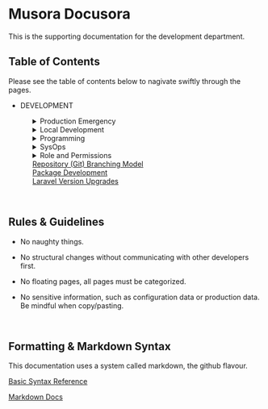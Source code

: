 Musora Docusora
=

This is the supporting documentation for the development department.



Table of Contents
-
Please see the table of contents below to nagivate swiftly through the pages.

-   DEVELOPMENT
    <p>
        <ul>
            <details><summary>Production Emergency</summary>
            <ul>
                <li><a href="docs/development/production-emergency/website-offline.md">
                    Website Offline
                </a></li>
                <li><a href="docs/development/production-emergency/infusionsoft-api-down.md">
                    Infusionsoft API Down
                </a></li>
            </ul></details>
        </ul>
        <ul><details><summary>Local Development</summary>
            <ul>
                <li><a href="docs/development/local-development/setting-up-phpstorm.md">
                    Setting Up PHPStorm
                </a></li>
                <li><a href="docs/development/local-development/railenvironment-setup.md">
                    railenvironment Setup
                </a></li>
                <li><a href="docs/development/local-development/railenvironment-introduction.md">
                    railenvironment Introduction
                </a></li>
                <li><a href="docs/commands">
                    railenvironment Commands
                </a></li>
                <li><a href="docs/development/local-development/railenvironment-extensions.md">
                    railenvironment Extensions
                </a></li>
                <li><a href="docs/development/local-development/miscellaneous.md">
                    Miscellaneous
                </a></li>
                <li><a href="docs/development/local-development/testing-and-debugging.md">
                    Testing & Debugging
                </a></li>
                <li><a href="docs/development/local-development/ssl-https.md">
                    SSL/HTTPS
                </a></li>                                
            </ul></details>
        </ul>
        <ul><details><summary>Programming</summary>
            <ul>
                <li><a href="docs/development/programming/package-workflow.md">
                    Package Workflow
                </a></li>
                <li><a href="docs/development/programming/legacy-guides.md">
                    Legacy Guides
                </a></li>
                <li><a href="docs/development/programming/testing.md">
                    Testing
                </a></li>                              
            </ul></details>          
        </ul>
        <ul><details><summary>SysOps</summary>
            <ul>
                <li><a href="docs/development/sysops/our-setup-overview.md">
                    Our Setup Overview
                </a></li>
                <li><a href="docs/development/sysops/kubernetes-guides.md">
                    Kubernetes Guides
                </a></li>
                <li><a href="docs/development/sysops/aws-guides.md">
                    AWS Guides
                </a></li>
                <li><a href="docs/development/sysops/configs-encryption.md">
                    Configs & Encryption
                </a></li>
                <li><a href="docs/development/sysops/dns.md">
                    DNS
                </a></li>                                                  <li><a href="docs/development/sysops/k8-applications-setup.md">
                    K8 Applications Setup
                </a></li>  
            </ul></details>           
        </ul>                  
        <ul><details><summary>Role and Permissions</summary>
            <ul>
                <li><a href="docs/development/role-and-permissions/create-access.md">
                    Create Access
                </a></li>
                <li><a href="docs/development/role-and-permissions/update-access.md">
                    Update Access
                </a></li>
                <li><a href="docs/development/role-and-permissions/delete-access.md">
                    Delete Access
                </a></li>
                <li><a href="docs/development/role-and-permissions/assign-user-access.md">
                    Assign User Access
                </a></li>
                <li><a href="docs/development/role-and-permissions/revoke-user-access.md">
                    Revoke User Access
                </a></li>                                                  <li><a href="docs/development/role-and-permissions/create-acess-hierarchy.md">
                    Create Access Hierarchy
                </a></li>
                <li><a href="docs/development/role-and-permissions/delete-access-hierarchy.md">
                    Delete Access Hierarchy
                </a></li>
                <li><a href="docs/development/role-and-permissions/validation-errors.md">
                    Validation Errors
                </a></li>
                <li><a href="docs/development/role-and-permissions/protect-routes-using-middleware.md">
                    Protecting Routes Using Middleware
                </a></li>                
            </ul></details>           
        </ul>
        <ul><a href="docs/development/repository-git-branching-model/README.md">
                Repository (Git) Branching Model
            </a>
        </ul>
        <ul><a href="docs/development/package-development/README.md">
                Package Development
            </a>
        </ul>
        <ul><a href="docs/development/laravel-version-upgrades/README.md">
                Laravel Version Upgrades
            </a>
        </ul>        
    </p>
<br>

Rules & Guidelines
-
-   No naughty things.

-   No structural changes without communicating with other developers first.

-   No floating pages, all pages must be categorized.

-   No sensitive information, such as configuration data or production data. Be mindful when copy/pasting.

<br>

Formatting & Markdown Syntax
-

This documentation uses a system called markdown, the github flavour.

[Basic Syntax Reference](https://help.github.com/articles/basic-writing-and-formatting-syntax/)

[Markdown Docs](https://help.github.com/categories/writing-on-github/)

<br>